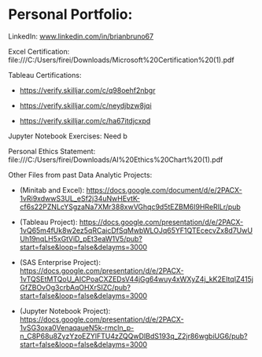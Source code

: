 # Personal Portfolio: 

LinkedIn: www.linkedin.com/in/brianbruno67

Excel Certification: file:///C:/Users/firei/Downloads/Microsoft%20Certification%20(1).pdf

Tableau Certifications: 

 * https://verify.skilljar.com/c/q98oehf2nbgr

 * https://verify.skilljar.com/c/neydjbzw8jqi

 * https://verify.skilljar.com/c/ha67itdjcxpd

Jupyter Notebook Exercises: Need b

Personal Ethics Statement: file:///C:/Users/firei/Downloads/AI%20Ethics%20Chart%20(1).pdf

Other Files from past Data Analytic Projects: 

 * (Minitab and Excel): https://docs.google.com/document/d/e/2PACX-1vRi9xdwwS3UL_eSf2j34uNwHEvtK-cf6s22PZNLcYSgzaNa7XMr388xwVGhqc9d5tEZBM6I9HReRlLr/pub

 * (Tableau Project): https://docs.google.com/presentation/d/e/2PACX-1vQ65m4fUk8w2ez5qRCaicDfSqMwbWLOJq65YF1QTEcecvZx8d7UwUUh19nqLH5xGtViD_pEt3eaW1V5/pub?start=false&loop=false&delayms=3000

 * (SAS Enterprise Project): https://docs.google.com/presentation/d/e/2PACX-1vTQSEtMTQoU_AICPoaCXZEDsV44jGg64wuy4xWXyZ4j_kK2EItqIZ415jGfZBOvOg3crbAqOHXrSIZC/pub?start=false&loop=false&delayms=3000
 
 * (Jupyter Notebook Project): https://docs.google.com/presentation/d/e/2PACX-1vSG3oxa0VenaqaueN5k-rmcln_p-n_C8P68u8ZyzYzoEZYlFTU4zZQQwDIBdS193q_Z2jr86wgbiUG6/pub?start=false&loop=false&delayms=3000

